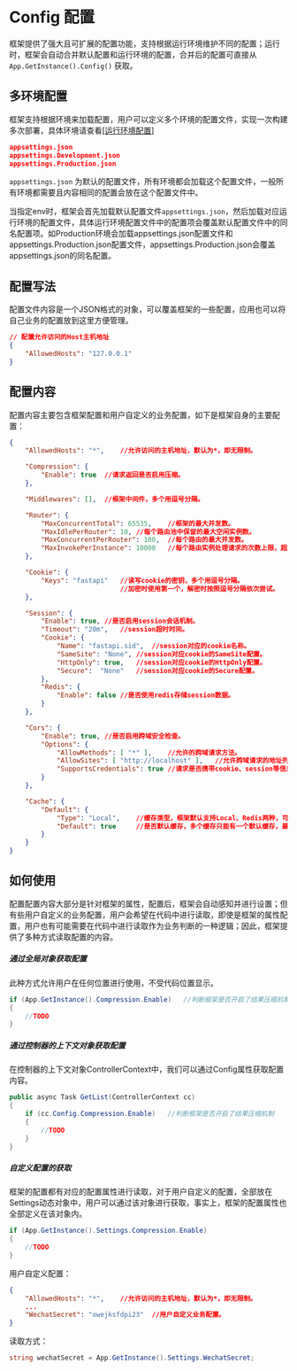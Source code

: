 # Config 配置

框架提供了强大且可扩展的配置功能，支持根据运行环境维护不同的配置；运行时，框架会自动合并默认配置和运行环境的配置，合并后的配置可直接从 `App.GetInstance().Config()` 获取。 

## 多环境配置

框架支持根据环境来加载配置，用户可以定义多个环境的配置文件，实现一次构建多次部署，具体环境请查看[[运行环境配置]](env.md)

```json
appsettings.json
appsettings.Development.json
appsettings.Production.json
```

`appsettings.json` 为默认的配置文件，所有环境都会加载这个配置文件，一般所有环境都需要且内容相同的配置会放在这个配置文件中。 

当指定env时，框架会首先加载默认配置文件`appsettings.json`，然后加载对应运行环境的配置文件，具体运行环境配置文件中的配置项会覆盖默认配置文件中的同名配置项。如Production环境会加载appsettings.json配置文件和appsettings.Production.json配置文件，appsettings.Production.json会覆盖appsettings.json的同名配置。

## 配置写法

配置文件内容是一个JSON格式的对象，可以覆盖框架的一些配置，应用也可以将自己业务的配置放到这里方便管理。 

```json
// 配置允许访问的Host主机地址
{
    "AllowedHosts": "127.0.0.1"
}
```

## 配置内容

配置内容主要包含框架配置和用户自定义的业务配置，如下是框架自身的主要配置：

```json
{
    "AllowedHosts": "*",	//允许访问的主机地址，默认为*，即无限制。

    "Compression": {
        "Enable": true	//请求返回是否启用压缩。
    },

    "Middlewares": [],	//框架中间件，多个用逗号分隔。

    "Router": {
        "MaxConcurrentTotal": 65535,	//框架的最大并发数。
        "MaxIdlePerRouter": 10,	//每个路由池中保留的最大空闲实例数。
        "MaxConcurrentPerRouter": 100,	//每个路由的最大并发数。
        "MaxInvokePerInstance": 10000	//每个路由实例处理请求的次数上限，超过将销毁实例。
    },

    "Cookie": {
        "Keys": "fastapi"	//读写cookie的密钥，多个用逗号分隔。
        					//加密时使用第一个，解密时按照逗号分隔依次尝试。
    },

    "Session": {
        "Enable": true,	//是否启用session会话机制。
        "Timeout": "20m",	//session超时时间。
        "Cookie": {
            "Name": "fastapi.sid",	//session对应的cookie名称。
            "SameSite": "None",	//session对应cookie的SameSite配置。
            "HttpOnly": true,	//session对应cookie的HttpOnly配置。
            "Secure":  "None"	//session对应cookie的Secure配置。
        },
        "Redis": {
            "Enable": false	//是否使用redis存储session数据。
        }
    },

    "Cors": {
        "Enable": true,	//是否启用跨域安全检查。
        "Options": {
            "AllowMethods": [ "*" ],	//允许的跨域请求方法。
            "AllowSites": [ "http://localhost" ],	//允许跨域请求的地址列表。
            "SupportsCredentials": true	//请求是否携带cookie、session等信息。
        }
    },

    "Cache": {
        "Default": {
            "Type": "Local",	//缓存类型，框架默认支持Local、Redis两种，可自定义扩展。
            "Default": true		//是否默认缓存，多个缓存只能有一个默认缓存，最后配置的有效。
        }
    }
}
```



## 如何使用

配置配置内容大部分是针对框架的属性，配置后，框架会自动感知并进行设置；但有些用户自定义的业务配置，用户会希望在代码中进行读取，即使是框架的属性配置，用户也有可能需要在代码中进行读取作为业务判断的一种逻辑；因此，框架提供了多种方式读取配置的内容。

##### 通过全局对象获取配置

此种方式允许用户在任何位置进行使用，不受代码位置显示。

```c#
if (App.GetInstance().Compression.Enable)	//判断框架是否开启了结果压缩机制
{
    //TODO
}
```

##### 通过控制器的上下文对象获取配置

在控制器的上下文对象ControllerContext中，我们可以通过Config属性获取配置内容。

```c#
public async Task GetList(ControllerContext cc)
{
	if (cc.Config.Compression.Enable)	//判断框架是否开启了结果压缩机制
	{
    	//TODO
	}
}
```

##### 自定义配置的获取

框架的配置都有对应的配置属性进行读取，对于用户自定义的配置，全部放在Settings动态对象中，用户可以通过该对象进行获取，事实上，框架的配置属性也全部定义在该对象内。

```c#
if (App.GetInstance().Settings.Compression.Enable)
{
	//TODO
}
```



用户自定义配置：

```jSon
{
    "AllowedHosts": "*",	//允许访问的主机地址，默认为*，即无限制。
    ...
    "WechatSecret": "owejksfdpi23"	//用户自定义业务配置。
}
```

读取方式：

```c#
string wechatSecret = App.GetInstance().Settings.WechatSecret;
```

